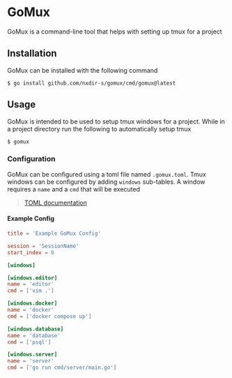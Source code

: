 # GoMux

GoMux is a command-line tool that helps with setting up tmux for a project

## Installation

GoMux can be installed with the following command

```shell
$ go install github.com/nxdir-s/gomux/cmd/gomux@latest
```

## Usage

GoMux is intended to be used to setup tmux windows for a project. While in a project directory
run the following to automatically setup tmux

```shell
$ gomux
```

### Configuration

GoMux can be configured using a toml file named `.gomux.toml`. Tmux windows can be configured by adding `windows` sub-tables. A window
requires a `name` and a `cmd` that will be executed

> [TOML documentation](https://toml.io/en/v1.0.0)

#### Example Config

```toml
title = 'Example GoMux Config'

session = 'SessionName'
start_index = 0

[windows]

[windows.editor]
name = 'editor'
cmd = ['vim .']

[windows.docker]
name = 'docker'
cmd = ['docker compose up']

[windows.database]
name = 'database'
cmd = ['psql']

[windows.server]
name = 'server'
cmd = ['go run cmd/server/main.go']
```
